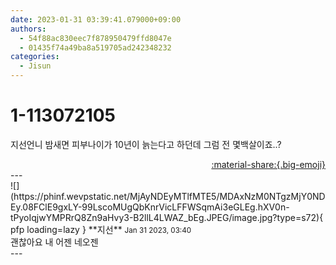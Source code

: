 ```yaml
---
date: 2023-01-31 03:39:41.079000+09:00
authors:
  - 54f88ac830eec7f878950479ffd8047e
  - 01435f74a49ba8a519705ad242348232
categories:
  - Jisun
---
```


# 1-113072105

<div class="post-container" markdown="1">
<div class="content-container md-sidebar__scrollwrap" markdown="1">

지선언니 밤새면 피부나이가 10년이 늙는다고 하던데 그럼 전 몇백살이죠..?

</div>
</div>

<div style="text-align: right;" markdown="1">
<a href="https://weverse.io/fromis9/fanpost/1-113072105" style="text-align: right;">:material-share:{.big-emoji}</a>
</div>
---

<div class="comments-container md-sidebar__scrollwrap" markdown="1">
<div class="comment" markdown="1">
<div class='id-container' markdown="1">
![](https://phinf.wevpstatic.net/MjAyNDEyMTlfMTE5/MDAxNzM0NTgzMjY0NDEy.08FClE9gxLY-99LscoMUgQbKnrVicLFFWSqmAi3eGLEg.hXV0n-tPyoIqjwYMPRrQ8Zn9aHvy3-B2llL4LWAZ_bEg.JPEG/image.jpg?type=s72){ pfp loading=lazy }
**<span class="artist">지선</span>** <small>Jan 31 2023, 03:40</small><br>
</div>
<div class='comment-body' markdown="1">
괜찮아요 내 어젠 네오젠
</div>
</div>
</div>
---
